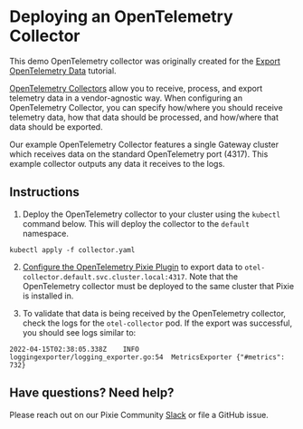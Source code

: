 # Deploying an OpenTelemetry Collector

This demo OpenTelemetry collector was originally created for the [Export OpenTelemetry Data](https://docs.px.dev/tutorials/integrations/otel/) tutorial.

[OpenTelemetry Collectors](https://opentelemetry.io/docs/collector/) allow you to receive, process, and export telemetry data in a vendor-agnostic way. When configuring an OpenTelemetry Collector, you can specify how/where you should receive telemetry data, how that data should be processed, and how/where that data should be exported.

Our example OpenTelemetry Collector features a single Gateway cluster which receives data on the standard OpenTelemetry port (4317). This example collector outputs any data it receives to the logs.

## Instructions

1. Deploy the OpenTelemetry collector to your cluster using the `kubectl` command below. This will deploy the collector to the `default` namespace.

```
kubectl apply -f collector.yaml
```

2. [Configure the OpenTelemetry Pixie Plugin](https://docs.px.dev/tutorials/integrations/otel/#setup-the-plugin) to export data to `otel-collector.default.svc.cluster.local:4317`. Note that the OpenTelemetry collector must be deployed to the same cluster that Pixie is installed in.

3. To validate that data is being received by the OpenTelemetry collector, check the logs for the `otel-collector` pod. If the export was successful, you should see logs similar to:

```
2022-04-15T02:38:05.338Z	INFO	loggingexporter/logging_exporter.go:54	MetricsExporter	{"#metrics": 732}
```

## Have questions? Need help?

Please reach out on our Pixie Community [Slack](https://slackin.px.dev/) or file a GitHub issue.
